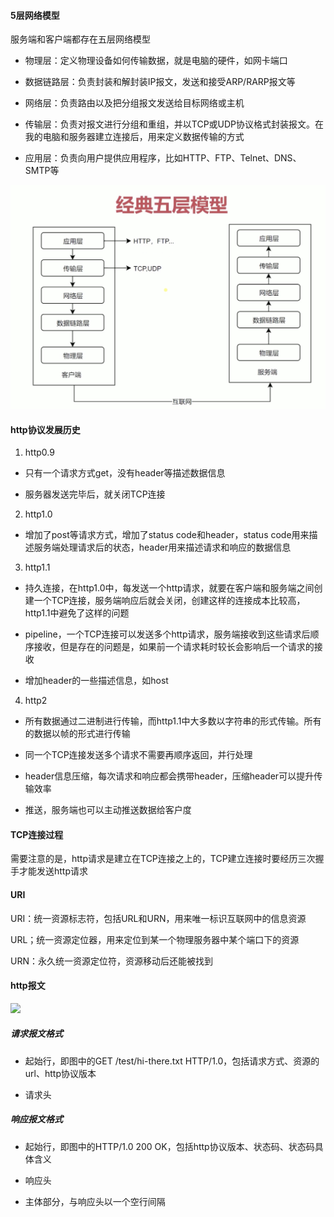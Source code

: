 #### 5层网络模型

服务端和客户端都存在五层网络模型

- 物理层：定义物理设备如何传输数据，就是电脑的硬件，如网卡端口

- 数据链路层：负责封装和解封装IP报文，发送和接受ARP/RARP报文等

- 网络层：负责路由以及把分组报文发送给目标网络或主机

- 传输层：负责对报文进行分组和重组，并以TCP或UDP协议格式封装报文。在我的电脑和服务器建立连接后，用来定义数据传输的方式

- 应用层：负责向用户提供应用程序，比如HTTP、FTP、Telnet、DNS、SMTP等

![](./assets/网络模型.png)

#### http协议发展历史

1. http0.9

- 只有一个请求方式get，没有header等描述数据信息

- 服务器发送完毕后，就关闭TCP连接

2. http1.0

- 增加了post等请求方式，增加了status code和header，status code用来描述服务端处理请求后的状态，header用来描述请求和响应的数据信息

3. http1.1

- 持久连接，在http1.0中，每发送一个http请求，就要在客户端和服务端之间创建一个TCP连接，服务端响应后就会关闭，创建这样的连接成本比较高，http1.1中避免了这样的问题

- pipeline，一个TCP连接可以发送多个http请求，服务端接收到这些请求后顺序接收，但是存在的问题是，如果前一个请求耗时较长会影响后一个请求的接收

- 增加header的一些描述信息，如host

4. http2

- 所有数据通过二进制进行传输，而http1.1中大多数以字符串的形式传输。所有的数据以帧的形式进行传输

- 同一个TCP连接发送多个请求不需要再顺序返回，并行处理

- header信息压缩，每次请求和响应都会携带header，压缩header可以提升传输效率

- 推送，服务端也可以主动推送数据给客户度

#### TCP连接过程

需要注意的是，http请求是建立在TCP连接之上的，TCP建立连接时要经历三次握手才能发送http请求

#### URI

URI：统一资源标志符，包括URL和URN，用来唯一标识互联网中的信息资源

URL；统一资源定位器，用来定位到某一个物理服务器中某个端口下的资源

URN：永久统一资源定位符，资源移动后还能被找到

#### http报文

![](./http报文.png)

##### 请求报文格式

- 起始行，即图中的GET /test/hi-there.txt HTTP/1.0，包括请求方式、资源的url、http协议版本

- 请求头

##### 响应报文格式

- 起始行，即图中的HTTP/1.0 200 OK，包括http协议版本、状态码、状态码具体含义

- 响应头

- 主体部分，与响应头以一个空行间隔